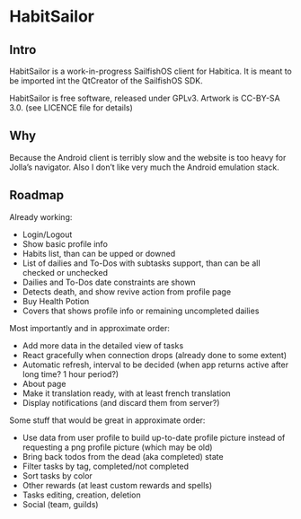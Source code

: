 # HabitSailor

## Intro

HabitSailor is a work-in-progress SailfishOS client for Habitica.
It is meant to be imported int the QtCreator of the SailfishOS SDK.

HabitSailor is free software, released under GPLv3. Artwork is CC-BY-SA 3.0. (see LICENCE file for details)

## Why

Because the Android client is terribly slow and the website is too heavy for Jolla’s navigator.
Also I don’t like very much the Android emulation stack.

## Roadmap

Already working:

* Login/Logout
* Show basic profile info
* Habits list, than can be upped or downed
* List of dailies and To-Dos with subtasks support, than can be all checked or unchecked
* Dailies and To-Dos date constraints are shown
* Detects death, and show revive action from profile page
* Buy Health Potion
* Covers that shows profile info or remaining uncompleted dailies

Most importantly and in approximate order:

* Add more data in the detailed view of tasks
* React gracefully when connection drops (already done to some extent)
* Automatic refresh, interval to be decided (when app returns active after long time? 1 hour period?)
* About page
* Make it translation ready, with at least french translation
* Display notifications (and discard them from server?)

Some stuff that would be great in approximate order:

* Use data from user profile to build up-to-date profile picture instead of requesting a png profile picture (which may be old)
* Bring back todos from the dead (aka completed) state
* Filter tasks by tag, completed/not completed
* Sort tasks by color
* Other rewards (at least custom rewards and spells)
* Tasks editing, creation, deletion
* Social (team, guilds)


